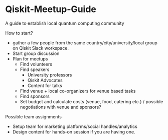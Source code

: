 # Qiskit-Meetup-Guide
A guide to establish local quantum computing community

How to start?
 - gather a few people from the same country/city/university/local group on Qiskit Slack workspace.
 - Start group discussion
 - Plan for meetups
   - Find volunteers
   - Find speakers
     - University professors
     - Qiskit Advocates
     - Content for talks
   - Find venue + local co-organizers for venue based tasks
   - Find sponsors
   - Set budget and calculate costs (venue, food, catering etc.) / possible negotiations with venue and sponsors?
   
Possible team assignments
  - Setup team for marketing platforms/social handles/analytics
  - Design content for hands-on session if you are having one.
